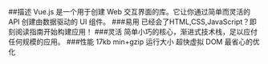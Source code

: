 ##描述
Vue.js 是一个用于创建 Web 交互界面的库。它让你通过简单而灵活的 API 创建由数据驱动的 UI 组件。
###易用
已经会了HTML,CSS,JavaScript？即刻阅读指南开始构建应用！
###灵活
简单小巧的核心，渐进式技术栈，足以应付任何规模的应用。
###性能
17kb min+gzip 运行大小
超快虚拟 DOM 
最省心的优化
